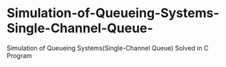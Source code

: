 # Simulation-of-Queueing-Systems-Single-Channel-Queue-
Simulation of Queueing Systems(Single-Channel Queue) Solved in C Program
